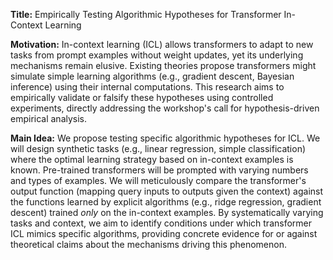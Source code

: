 **Title:** Empirically Testing Algorithmic Hypotheses for Transformer In-Context Learning

**Motivation:** In-context learning (ICL) allows transformers to adapt to new tasks from prompt examples without weight updates, yet its underlying mechanisms remain elusive. Existing theories propose transformers might simulate simple learning algorithms (e.g., gradient descent, Bayesian inference) using their internal computations. This research aims to empirically validate or falsify these hypotheses using controlled experiments, directly addressing the workshop's call for hypothesis-driven empirical analysis.

**Main Idea:** We propose testing specific algorithmic hypotheses for ICL. We will design synthetic tasks (e.g., linear regression, simple classification) where the optimal learning strategy based on in-context examples is known. Pre-trained transformers will be prompted with varying numbers and types of examples. We will meticulously compare the transformer's output function (mapping query inputs to outputs given the context) against the functions learned by explicit algorithms (e.g., ridge regression, gradient descent) trained *only* on the in-context examples. By systematically varying tasks and context, we aim to identify conditions under which transformer ICL mimics specific algorithms, providing concrete evidence for or against theoretical claims about the mechanisms driving this phenomenon.